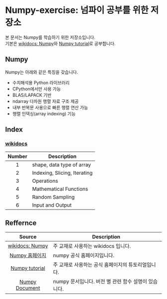 # Numpy-exercise: 넘파이 공부를 위한 저장소
본 문서는 Numpy를 학습하기 위한 저장소입니다. <br/>
기본은 [wikidocs: Numpy](https://wikidocs.net/book/2372)와 [Numpy tutorial](https://numpy.org/devdocs/user/quickstart.html)로 공부합니다.

## Numpy
Numpy는 아래와 같은 특징을 갖습니다.

- 수치해석용 Python 라이브러리
- CPython에서만 사용 가능
- BLAS/LAPACK 기반
- ndarray 다차원 행렬 자료 구조 제공
- 내부 반복문 사용으로 빠른 행렬 연산 가능
- 행렬 인덱싱(array indexing) 기능

## Index
### [wikidocs](./wikidocs_code)
| Number | Description |
|:---:|---|
| 1 | shape, data type of array |
| 2 | Indexing, Slicing, Iterating |
| 3 | Operations |
| 4 | Mathematical Functions |
| 5 | Random Sampling |
| 6 | Input and Output |

## Reffernce
| Source | Description |
|:---:|---|
| [wikidocs: Numpy](https://wikidocs.net/book/2372) | 주 교재로 사용하는 wikidocs 입니다. |
| [Numpy 홈페이지](https://numpy.org/) | numpy 공식 홈페이지입니다. |
| [Numpy tutorial](https://numpy.org/devdocs/user/quickstart.html) | 주 교재로 사용하는 공식 홈페이지의 튜토리얼입니다. |
| [Numpy Document](https://numpy.org/doc/) | numpy 문서입니다. 버전 별 관련 함수 설명이 있습니다. |
<br/>